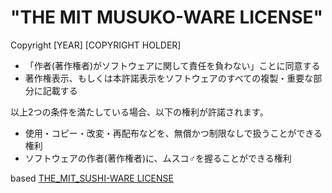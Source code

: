 # "THE MIT MUSUKO-WARE LICENSE"

Copyright [YEAR] [COPYRIGHT HOLDER]

- 「作者(著作権者)がソフトウェアに関して責任を負わない」ことに同意する
- 著作権表示、もしくは本許諾表示をソフトウェアのすべての複製・重要な部分に記載する

以上2つの条件を満たしている場合、以下の権利が許諾されます。

- 使用・コピー・改変・再配布などを、無償かつ制限なしで扱うことができる権利
- ソフトウェアの作者(著作権者)に、ムスコ♂を握ることができる権利

based [THE_MIT_SUSHI-WARE LICENSE](https://github.com/watasuke102/mit-sushi-ware)
